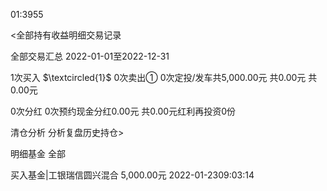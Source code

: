 01:3955

<全部持有收益明细交易记录

全部交易汇总 2022-01-01至2022-12-31

1次买入 $\textcircled{1}$ 0次卖出① 0次定投/发车共5,000.00元 共0.00元 共0.00元

0次分红 0次预约现金分红0.00元 共0.00元红利再投资0份

清仓分析 分析复盘历史持仓>

明细基金 全部

买入基金|工银瑞信圆兴混合 5,000.00元 2022-01-2309:03:14